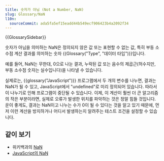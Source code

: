 ```yaml
---
title: 숫자가 아님 (Not a Number, NaN)
slug: Glossary/NaN
l10n:
  sourceCommit: ada5fa5ef15eadd44b549ecf906423b4a2092f34
---
```


{{GlossarySidebar}}

숫자가 아님을 의미하는 NaN은 정의되지 않은 값 또는 표현할 수 없는 값, 특히 부동 소수점 계산 결과를 의미하는 숫자 {{Glossary("Type", "데이터 타입")}}입니다.

예를 들어, NaN는 무한대, 0으로 나눈 결과, 누락된 값 또는 음수의 제곱근(허수지만, 부동 소수점 숫자는 실수입니다)을 나타낼 수 있습니다.

실제로는, {{glossary("JavaScript")}} 프로그램에서 두 개의 변수를 나누면, 결과는 NaN가 될 수 있고, JavaScript에서 "undefined"로 미리 정의되어 있습니다. 따라서 이 나누기로 인해 프로그램이 중단될 수 있습니다. 이제, 이 계산이 훨씬 더 큰 알고리즘의 작은 부분이라면, 실제로 오류가 발생한 위치를 파악하는 것은 정말 힘들 것입니다. 운이 좋게도, 결과는 NaN이고 나누는 수가 0이 될 수 있다는 것을 알고 있기 때문에, 먼저 이런 계산을 방지하거나 어디서 발생하는지 알려주는 테스트 조건을 설정할 수 있습니다.

## 같이 보기

- 위키백과의 [NaN](https://en.wikipedia.org/wiki/NaN)
- [JavaScript의 NaN](/ko/docs/Web/JavaScript/Reference/Global_Objects/NaN)
